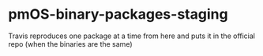 # pmOS-binary-packages-staging
Travis reproduces one package at a time from here and puts it in the official repo (when the binaries are the same)
